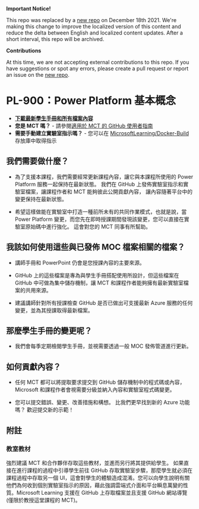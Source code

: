 **Important Notice!**

This repo was replaced by a [new repo](https://github.com/MicrosoftLearning/PL-900-Microsoft-Power-Platform-Fundamentals.zh-tw) on December 18th 2021. We're making this change to improve the localized version of this content and reduce the delta between English and localized content updates. 
After a short interval, this repo will be archived.

**Contributions**

At this time, we are not accepting external contributions to this repo. If you have suggestions or spot any errors, please create a pull request or report an issue on the [new repo](https://github.com/MicrosoftLearning/PL-900-Microsoft-Power-Platform-Fundamentals.zh-tw).

# PL-900：Power Platform 基本概念

- **[下載最新學生手冊和所有檔案內容](../../releases/latest)**
- **您是 MCT 嗎？** - 請參閱[適用於 MCT 的 GitHub 使用者指南](https://microsoftlearning.github.io/MCT-User-Guide/)
- **需要手動建立實驗室指示嗎？** - 您可以在 [MicrosoftLearning/Docker-Build](https://github.com/MicrosoftLearning/Docker-Build) 存放庫中取得指示

## 我們需要做什麼？

- 為了支援本課程，我們需要經常更新課程內容，讓它與本課程所使用的 Power Platform 服務一起保持在最新狀態。  我們在 GitHub 上發佈實驗室指示和實驗室檔案，讓課程作者和 MCT 能夠彼此公開貢獻內容， 讓內容隨著平台中的變更保持在最新狀態。

- 希望這樣做能在實驗室中打造一種前所未有的共同作業模式，也就是說，當 Power Platform 變更，而您先在即時授課期間發現該變更，您可以直接在實驗室原始碼中進行強化。  這會對您的 MCT 同事有所幫助。

## 我該如何使用這些與已發佈 MOC 檔案相關的檔案？

- 講師手冊和 PowerPoint 仍會是您授課內容的主要來源。

- GitHub 上的這些檔案是專為與學生手冊搭配使用所設計，但這些檔案在 GitHub 中可做為集中儲存機制，讓 MCT 和課程作者能夠擁有最新實驗室檔案的共用來源。

- 建議講師針對所有授課檢查 GitHub 是否已做出可支援最新 Azure 服務的任何變更，並為其授課取得最新檔案。

## 那麼學生手冊的變更呢？

- 我們會每季定期檢閱學生手冊，並視需要透過一般 MOC 發佈管道進行更新。

## 如何貢獻內容？

- 任何 MCT 都可以將提取要求提交到 GitHub 儲存機制中的程式碼或內容，Microsoft 和課程作者會視需要分級並納入內容和實驗室程式碼變更。

- 您可以提交錯誤、變更、改善措施和構想。  比我們更早找到新的 Azure 功能嗎？  歡迎提交新的示範！

## 附註

### 教室教材

強烈建議 MCT 和合作夥伴存取這些教材，並進而另行將其提供給學生。  如果直接在進行課程的過程中引導學生前往 GitHub 存取實驗室步驟，那麼學生就必須在課程過程中存取另一個 UI，這會對學生的體驗造成混淆。您可以向學生說明有關他們為何收到個別實驗室指示的原因，藉此強調雲端式介面和平台瞬息萬變的性質。Microsoft Learning 支援在 GitHub 上存取檔案並且支援 GitHub 網站導覽 (僅限於教授這堂課程的 MCT)。
